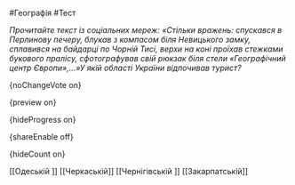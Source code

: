 #Географія #Тест

*Прочитайте текст із соціальних мереж: «Стільки вражень: спускався в Перлинову печеру, блукав з компасом біля Невицького замку, сплавився на байдарці по Чорній Тисі, верхи на коні проїхав стежками букового пралісу, сфотографував свій рюкзак біля стели «Географічний центр Європи»,...»У якій області України відпочивав турист?*

{noChangeVote on}

{preview on}

{hideProgress on}

{shareEnable off}

{hideCount on}

[[Одеській ]]
[[Черкаській]]
[[Чернігівській ]]
[[Закарпатській]]
